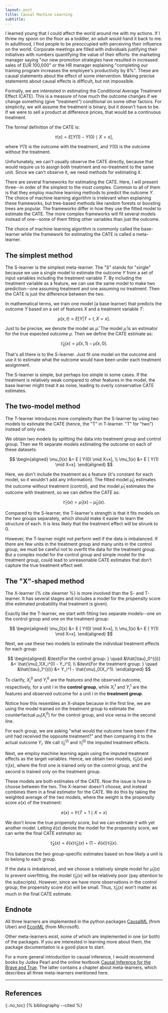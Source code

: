 ```yaml
---
layout: post
title: Causal Machine Learning
subtitle:
---
```


I learned young that I could affect the world around me with my actions. If I threw my spoon on the floor as a toddler, an adult would hand it back to me. In adulthood, I find people to be preoccupied with perceiving their influence on the world. Corporate meetings are filled with individuals justifying their initiatives with numbers quantifying the value of their efforts: the marketing manager saying "our new promotion strategies have resulted in increased sales of  EUR 100,000" or the HR manager explaining "completing our training program increases the employee's productivity by 8%". These are causal statements about the effect of some intervention. Making precise statements about causal effects is difficult, but not impossible. 

Formally, we are interested in estimating the Conditional Average Treatment Effect (CATE). This is a measure of how much the outcome changes if we change something (give "treatment") conditional on some other factors. For simplicity, we will assume the treatment is binary, but it doesn't have to be. If we were to sell a product at difference prices, that would be a continuous treatment.

The formal definition of the CATE is:

$$
\tau(x) = E [ Y(1) - Y(0) \mid X = x],
$$

where $Y(1)$ is the outcome with the treatment, and $Y(0)$ is the outcome without the treatment.

Unfortunately, we can't usually observe the CATE directly, because that would require us to assign both treatment and no-treatment to the same unit. Since we can't observe it, we need methods for estimating it. 

There are several frameworks for estimating the CATE. Here, I will present three--in order of the simplest to the most complex. Common to all of them is that they employ machine learning methods to predict the outcome $Y$. The choice of machine learning algorithm is irrelevant when explaining these frameworks, but tree-based methods like random forests or boosting trees are popular. The frameworks differ in how they use the fitted model to estimate the CATE. The more complex frameworks will fit several models instead of one--some of them fitting other variables than just the outcome. 

The choice of machine learning algorithm is commonly called the base-learner while the framework for estimating the CATE is called a meta-learner.

## The simplest method
The S-learner is the simplest meta-learner. The "S" stands for "single" because we use a single model to estimate the outcome $Y$ from a set of input variables including the treatment variable $T$. By including the treatment variable as a feature, we can use the same model to make two prediction--one assuming treatment and one assuming no treatment. Then the CATE is just the difference between the two. 

In mathematical terms, we train one model (a base learner) that predicts the outcome $Y$ based on a set of features $X$ and a treatment variable $T$:

$$
\mu(x, t) = E [ Y | T=t, X=x ].
$$

Just to be precise, we denote the model as $\hat{\mu}$. The model $\hat{\mu}$ is an estimator for the true expected outcome $\mu$.
Then we define the CATE estimate as:

$$
\hat{\tau}_S(x) = \hat{\mu}(x, 1) - \hat{\mu}(x, 0).
$$

That's all there is to the S-learner. Just fit one model on the outcome and use it to estimate what the outcome would have been under each treatment assignment.

The S-learner is simple, but perhaps too simple in some cases. If the treatment is relatively weak compared to other features in the model, the base learner might treat it as noise, leading to overly conservative CATE estimates.

## The two-model method
The T-learner introduces more complexity than the S-learner by using two models to estimate the CATE (hence, the "T" in T-learner. "T" for "two") instead of only one. 

We obtain two models by splitting the data into treatment group and control group. Then we fit separate models estimating the outcome on each of these datasets:

$$
\begin{aligned}
\mu_0(x) &= E [ Y(0) \mid  X=x], \\
\mu_1(x) &= E [ Y(1) \mid X=x]. 
\end{aligned}
$$

Here, we don't include the treatment as a feature (it's constant for each model, so it wouldn't add any information). The fitted model $\hat{\mu}_0$ estimates the outcome without treatment (control), and the model $\hat{\mu}_1$ estimates the outcome with treatment, so we can define the CATE as:

$$
\hat{\tau}_T(x) = \hat{\mu}_1(x) - \hat{\mu}_0(x).
$$

Compared to the S-learner, the T-learner's strength is that it fits models on the two groups separately, which should make it easier to learn the structure of each. It is less likely that the treatment effect will be shrunk to 0.

However, the T-learner might not perform well if the data is imbalanced. If there are few units in the treatment group and many units in the control group, we must be careful not to overfit the data for the treatment group. But a complex model for the control group and simple model for the treatment group, could lead to unreasonable CATE estimates that don't capture the true treatment effect well. 

## The "X"-shaped method
The X-learner {% cite xlearner %} is more involved than the S- and T-learner. It has several stages and includes a model for the propensity score (the estimated probability that treatment is given). 

Exactly like the T-learner, we start with fitting two separate models--one on the control group and one on the treatment group:

$$
\begin{aligned}
\mu_0(x) &= E [ Y(0) \mid X=x], \\
\mu_1(x) &= E [ Y(1) \mid X=x]. 
\end{aligned}
$$

Next, we use these two models to estimate the individual treatment effects for each group:

$$
\begin{aligned}
&\text{For the control group: } \quad &\hat{\tau}_0^{(i)} &= \hat{\mu}_1(X_i^0) - Y_i^0, \\
&\text{For the treatment group: } \quad &\hat{\tau}_1^{(i)} &= Y_i^1 - \hat{\mu}_0(X_i^1).
\end{aligned}
$$

To clarify, $X_i^0$ and $Y_i^0$ are the features and the observed outcome, respectively, for a unit $i$ in the **control group**, while $X_i^1$ and $Y_i^1$ are the features and observed outcome for a unit $i$ in the **treatment group**. 

Notice how this resembles an X-shape because in the first line, we are using the model trained on the treatment group to estimate the counterfactual $\mu_1(X_i^0)$ for the control group, and vice versa in the second line.

For each group, we are asking "what would the outcome have been if the unit had received the opposite treatment?" and then comparing it to the actual outcome $Y_i$. We call $\hat{\tau}_0^{(i)}$ and $\hat{\tau}_1^{(i)}$ the imputed treatment effects. 

Next, we employ machine learning again using the imputed treatment effects as the target variables. Hence, we obtain two models, $\hat{\tau}_0(x)$ and $\hat{\tau}_1(x)$, where the first one is trained only on the control group, and the second is trained only on the treatment group. 

These models are both estimates of the CATE. Now the issue is how to choose between the two. The X-learner doesn't choose, and instead combines them in a final estimator for the CATE. We do this by taking the weighted average of the two models, where the weight is the propensity score $e(x)$ of the treatment:

$$
e(x) = \mathbb{P}(T = 1 \mid X = x)
$$

We don't know the true propensity score, but we can estimate it with yet another model. Letting $\hat{e}(x)$ denote the model for the propensity score, we can write the final CATE estimator as:

$$
\hat{\tau}_X(x) = \hat{e}(x)\hat{\tau}_0(x) + (1-\hat{e}(x))\hat{\tau}_1(x).
$$

This balances the two group-specific estimates based on how likely a unit is to belong to each group. 

If the data is imbalanced, and we choose a relatively simple model for $\hat{\mu}_1(x)$  to prevent overfitting, the model $\hat{\tau}_0(x)$ will be relatively poor (pay attention to the subscripts). However, since we have more observations in the control group, the propensity score $\hat{e}(x)$ will be small. Thus, $\hat{\tau}_0(x)$ won't matter as much in the final CATE estimate.

## Endnote
All three learners are implemented in the python packages [CausalML](https://causalml.readthedocs.io/en/latest/about.html) (from Uber) and [EconML](https://www.pywhy.org/EconML/index.html) (from Microsoft). 

Other meta-learners exist, some of which are implemented in one (or both) of the packages. If you are interested in learning more about them, the package documentation is a good place to start. 

For a more general introduction to causal inference, I would recommend books by Judea Pearl and the online textbook [Causal Inference for the Brave and True](https://matheusfacure.github.io/python-causality-handbook/landing-page.html). The latter contains a chapter about meta-learners, which describes all three meta-learners mentioned here. 

---

## References
{:.no_toc}
{% bibliography --cited %}